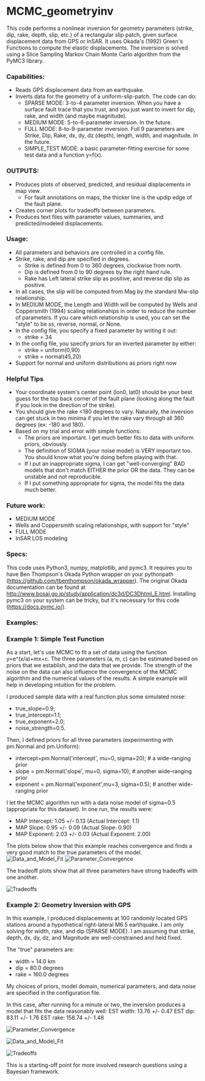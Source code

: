 # MCMC_geometryinv

This code performs a nonlinear inversion for geometry parameters (strike, dip, rake, depth, slip, etc.) of a rectangular slip patch, given surface displacement data from GPS or InSAR. It uses Okada's (1992) Green's Functions to compute the elastic displacements. The inversion is solved using a Slice Sampling Markov Chain Monte Carlo algorithm from the PyMC3 library. 


### Capabilities: ###
* Reads GPS displacement data from an earthquake. 
* Inverts data for the geometry of a uniform-slip-patch. The code can do: 
	* SPARSE MODE: 3-to-4 parameter inversion. When you have a surface fault trace that you trust, and you just want to invert for dip, rake, and width (and maybe magnitude).
	* MEDIUM MODE: 5-to-6-parameter inversion. In the future.  
	* FULL MODE: 8-to-9-parameter inversion. Full 9 parameters are Strike, Dip, Rake, dx, dy, dz (depth), length, width, and magnitude. In the future. 
	* SIMPLE_TEST MODE: a basic parameter-fitting exercise for some test data and a function y=f(x). 

### OUTPUTS: ###
* Produces plots of observed, predicted, and residual displacements in map view.
	* For fault annotations on maps, the thicker line is the updip edge of the fault plane. 
* Creates corner plots for tradeoffs between parameters. 
* Produces text files with parameter values, summaries, and predicted/modeled displacements. 

### Usage: ###
* All parameters and behaviors are controlled in a config file. 
* Strike, rake, and dip are specified in degrees. 
	* Strike is defined from 0 to 360 degrees, clockwise from north.
	* Dip is defined from 0 to 90 degrees by the right hand rule.
	* Rake has Left lateral strike slip as positive, and reverse dip slip as positive. 
* In all cases, the slip will be computed from Mag by the standard Mw-slip relationship. 
* In MEDIUM MODE, the Length and Width will be computed by Wells and Coppersmith (1994) scaling relationships in order to reduce the number of parameters. If you care which relationship is used, you can set the "style" to be ss, reverse, normal, or None. 
* In the config file, you specify a fixed parameter by writing it out: 
    * strike = 34
* In the config file, you specify priors for an inverted parameter by either: 
    * strike = uniform(0,90)
    * strike = normal(45,20)
* Support for normal and uniform distributions as priors right now

### Helpful Tips ###
* Your coordinate system's center point (lon0, lat0) should be your best guess for the top back corner of the fault plane (looking along the fault if you look in the direction of the strike). 
* You should give the rake <180 degrees to vary. Naturally, the inversion can get stuck in two minima if you let the rake vary through all 360 degrees (ex: -180 and 180). 
* Based on my trial and error with simple functions: 
	* The priors are important. I get much better fits to data with uniform priors, obviously.
	* The definition of SIGMA (your noise model) is VERY important too. You should know what you're doing before playing with that. 
	* If I put an inappropriate sigma, I can get "well-converging" BAD models that don't match EITHER the prior OR the data. They can be unstable and not reproducible. 
	* If I put something appropriate for sigma, the model fits the data much better. 


### Future work: ###
* MEDIUM MODE
* Wells and Coppersmith scaling relationships, with support for "style"
* FULL MODE
* InSAR LOS modeling

### Specs: ###
This code uses Python3, numpy, matplotlib, and pymc3. It requires you to have Ben Thompson's Okada Python wrapper on your pythonpath (https://github.com/tbenthompson/okada_wrapper). The original Okada documentation can be found at http://www.bosai.go.jp/study/application/dc3d/DC3Dhtml_E.html. Installing pymc3 on your system can be tricky, but it's necessary for this code (https://docs.pymc.io/). 

### Examples: ###
### Example 1: Simple Test Function ###

As a start, let's use MCMC to fit a set of data using the function y=e^(x/a)+mx+c. The three parameters (a, m, c) can be estimated based on priors that we establish, and the data that we provide. The strength of the noise on the data can also influence the convergence of the MCMC algorithm and the numerical values of the results. A simple example will help in developing intuition for the problem. 

I produced sample data with a real function plus some simulated noise: 
* true_slope=0.9;
* true_intercept=1.1;
* true_exponent=2.0;
* noise_strength=0.5.

Then, I defined priors for all three parameters (experimenting with pm.Normal and pm.Uniform): 
* intercept=pm.Normal('intercept', mu=0, sigma=20); # a wide-ranging prior
* slope = pm.Normal('slope', mu=0, sigma=10); # another wide-ranging prior
* exponent = pm.Normal('exponent',mu=3, sigma=0.5); # another wide-ranging prior

I let the MCMC algorithm run with a data noise model of sigma=0.5 (appropriate for this dataset). In one run, the results were: 
* MAP Intercept: 1.05 +/- 0.13 (Actual Intercept: 1.1)
* MAP Slope: 0.95 +/- 0.09 (Actual Slope: 0.90)
* MAP Exponent: 2.03 +/- 0.03 (Actual Exponent: 2.00)

The plots below show that this example reaches convergence and finds a very good match to the true parameters of the model. 
![Data_and_Model_Fit](https://github.com/kmaterna/MCMC_geometryinv/blob/master/Examples/simple_line/example_line.png)
![Parameter_Convergence](https://github.com/kmaterna/MCMC_geometryinv/blob/master/Examples/simple_line/posterior.png)


The tradeoff plots show that all three parameters have strong tradeoffs with one another. 

![Tradeoffs](https://github.com/kmaterna/MCMC_geometryinv/blob/master/Examples/simple_line/corner_plot.png)


### Example 2: Geometry Inversion with GPS ###

In this example, I produced displacements at 100 randomly located GPS stations around a hypothetical right-lateral M6.5 earthquake. I am only solving for width, rake, and dip (SPARSE MODE). I am assuming that strike, depth, dx, dy, dz, and Magnitude are well-constrained and held fixed. 

The "true" parameters are:
* width = 14.0 km
* dip = 80.0 degrees
* rake = 160.0 degrees

My choices of priors, model domain, numerical parameters, and data noise are specified in the configuration file. 

In this case, after running for a minute or two, the inversion produces a model that fits the data reasonably well: 
EST width: 13.76 +/- 0.47
EST dip: 83.11 +/- 1.76
EST rake: 158.74 +/- 1.48

![Parameter_Convergence](https://github.com/kmaterna/MCMC_geometryinv/blob/master/Examples/gps_inversion/posterior.png)

![Data_and_Model_Fit](https://github.com/kmaterna/MCMC_geometryinv/blob/master/Examples/gps_inversion/residuals.png)

![Tradeoffs](https://github.com/kmaterna/MCMC_geometryinv/blob/master/Examples/gps_inversion/corner_plot.png)

This is a starting-off point for more involved research questions using a Bayesian framework. 



